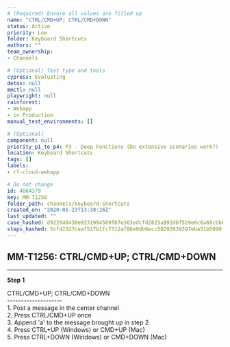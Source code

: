 ```yaml
---
# (Required) Ensure all values are filled up
name: "CTRL/CMD+UP; CTRL/CMD+DOWN"
status: Active
priority: Low
folder: Keyboard Shortcuts
authors: ""
team_ownership: 
- Channels

# (Optional) Test type and tools
cypress: Evaluating
detox: null
mmctl: null
playwright: null
rainforest: 
- Webapp
- in Production
manual_test_environments: []

# (Optional)
component: null
priority_p1_to_p4: P3 - Deep Functions (Do extensive scenarios work?)
location: Keyboard Shortcuts
tags: []
labels: 
- rf-cloud-webapp

# Do not change
id: 4064379
key: MM-T1256
folder_path: channels/keyboard-shortcuts
created_on: "2020-01-23T13:38:26Z"
last_updated: ""
case_hashed: d922040430e9331994569f07e363edcfd2823a992d6f5b9e6c6a60cbb6a7c4d4023125732c83b74f28c46ad8a91f1602
steps_hashed: 5cf42327ceaf517b1fc7312af86e0db6ecc58292939397eba51b5099ff914ba33630a10c9f064f33e2299d899d84a745
---
```


## MM-T1256: CTRL/CMD+UP; CTRL/CMD+DOWN

---

**Step 1**

CTRL/CMD+UP; CTRL/CMD+DOWN\
\--------------------\
1\. Post a message in the center channel\
2\. Press CTRL/CMD+UP once\
3\. Append 'a' to the message brought up in step 2\
4\. Press CTRL+UP (Windows) or CMD+UP (Mac)\
5\. Press CTRL+DOWN (Windows) or CMD+DOWN (Mac)

